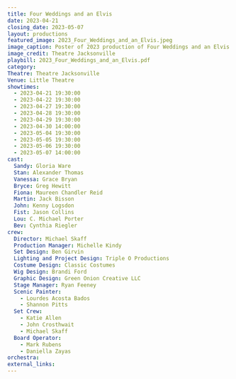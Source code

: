 ```yaml
---
title: Four Weddings and an Elvis
date: 2023-04-21
closing_date: 2023-05-07
layout: productions
featured_image: 2023_Four_Weddings_and_an_Elvis.jpeg
image_caption: Poster of 2023 production of Four Weddings and an Elvis
image_credit: Theatre Jacksonville
playbill: 2023_Four_Weddings_and_an_Elvis.pdf
category: 
Theatre: Theatre Jacksonville
Venue: Little Theatre
showtimes:
  - 2023-04-21 19:30:00
  - 2023-04-22 19:30:00
  - 2023-04-27 19:30:00
  - 2023-04-28 19:30:00
  - 2023-04-29 19:30:00
  - 2023-04-30 14:00:00
  - 2023-05-04 19:30:00
  - 2023-05-05 19:30:00
  - 2023-05-06 19:30:00
  - 2023-05-07 14:00:00
cast:
  Sandy: Gloria Ware
  Stan: Alexander Thomas
  Vanessa: Grace Bryan
  Bryce: Greg Hewitt
  Fiona: Maureen Chandler Reid
  Martin: Jack Bisson
  John: Kenny Logsdon
  Fist: Jason Collins
  Lou: C. Michael Porter
  Bev: Cynthia Riegler
crew:
  Director: Michael Skaff
  Production Manager: Michelle Kindy
  Set Design: Ben Girvin
  Lighting and Project Design: Triple O Productions
  Costume Design: Classic Costumes
  Wig Design: Brandi Ford
  Graphic Design: Green Onion Creative LLC
  Stage Manager: Ryan Feeney
  Scenic Painter: 
    - Lourdes Acosta Bados
    - Shannon Pitts
  Set Crew: 
    - Katie Allen
    - John Crosthwait
    - Michael Skaff
  Board Operator: 
    - Mark Rubens
    - Daniella Zayas
orchestra:
external_links:
---
```

